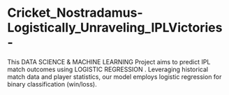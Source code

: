 # Cricket_Nostradamus-Logistically_Unraveling_IPLVictories-
This DATA SCIENCE &amp; MACHINE LEARNING  Project aims to  predict  IPL match outcomes using  LOGISTIC REGRESSION . Leveraging historical match data and player statistics, our model employs  logistic regression for binary classification (win/loss). 
